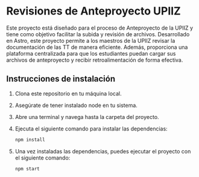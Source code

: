 # Revisiones de Anteproyecto UPIIZ

Este proyecto está diseñado para el proceso de Anteproyecto de la UPIIZ y tiene como objetivo facilitar la subida y revisión de archivos. Desarrollado en Astro, este proyecto permite a los maestros de la UPIIZ revisar la documentación de las TT de manera eficiente. Además, proporciona una plataforma centralizada para que los estudiantes puedan cargar sus archivos de anteproyecto y recibir retroalimentación de forma efectiva. 

## Instrucciones de instalación

1. Clona este repositorio en tu máquina local.
2. Asegúrate de tener instalado node en tu sistema.
3. Abre una terminal y navega hasta la carpeta del proyecto.
4. Ejecuta el siguiente comando para instalar las dependencias:

    ```bash
    npm install
    ```

5. Una vez instaladas las dependencias, puedes ejecutar el proyecto con el siguiente comando:

    ```bash
    npm start
    ```

